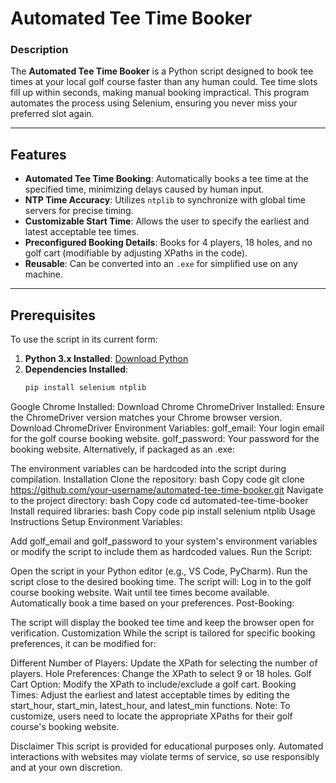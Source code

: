 # Automated Tee Time Booker

### Description
The **Automated Tee Time Booker** is a Python script designed to book tee times at your local golf course faster than any human could. Tee time slots fill up within seconds, making manual booking impractical. This program automates the process using Selenium, ensuring you never miss your preferred slot again.

---

## Features
- **Automated Tee Time Booking**: Automatically books a tee time at the specified time, minimizing delays caused by human input.
- **NTP Time Accuracy**: Utilizes `ntplib` to synchronize with global time servers for precise timing.
- **Customizable Start Time**: Allows the user to specify the earliest and latest acceptable tee times.
- **Preconfigured Booking Details**: Books for 4 players, 18 holes, and no golf cart (modifiable by adjusting XPaths in the code).
- **Reusable**: Can be converted into an `.exe` for simplified use on any machine.

---

## Prerequisites
To use the script in its current form:
1. **Python 3.x Installed**: [Download Python](https://www.python.org/downloads/)
2. **Dependencies Installed**:
   ```bash
   pip install selenium ntplib
Google Chrome Installed: Download Chrome
ChromeDriver Installed: Ensure the ChromeDriver version matches your Chrome browser version. Download ChromeDriver
Environment Variables:
golf_email: Your login email for the golf course booking website.
golf_password: Your password for the booking website.
Alternatively, if packaged as an .exe:

The environment variables can be hardcoded into the script during compilation.
Installation
Clone the repository:
bash
Copy code
git clone https://github.com/your-username/automated-tee-time-booker.git
Navigate to the project directory:
bash
Copy code
cd automated-tee-time-booker
Install required libraries:
bash
Copy code
pip install selenium ntplib
Usage Instructions
Setup Environment Variables:

Add golf_email and golf_password to your system's environment variables or modify the script to include them as hardcoded values.
Run the Script:

Open the script in your Python editor (e.g., VS Code, PyCharm).
Run the script close to the desired booking time.
The script will:
Log in to the golf course booking website.
Wait until tee times become available.
Automatically book a time based on your preferences.
Post-Booking:

The script will display the booked tee time and keep the browser open for verification.
Customization
While the script is tailored for specific booking preferences, it can be modified for:

Different Number of Players: Update the XPath for selecting the number of players.
Hole Preferences: Change the XPath to select 9 or 18 holes.
Golf Cart Option: Modify the XPath to include/exclude a golf cart.
Booking Times: Adjust the earliest and latest acceptable times by editing the start_hour, start_min, latest_hour, and latest_min functions.
Note: To customize, users need to locate the appropriate XPaths for their golf course's booking website.

Disclaimer
This script is provided for educational purposes only. Automated interactions with websites may violate terms of service, so use responsibly and at your own discretion.

